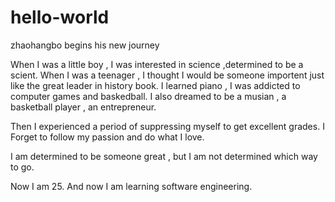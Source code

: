 hello-world
===========

zhaohangbo begins his new journey

When I was a little boy , I was interested in science ,determined to be a scient.
When I was a teenager   , I thought I would be someone importent just like the great leader in history book.
I learned piano , I was addicted to computer games and  baskedball.
I also dreamed to be a musian , a basketball player , an entrepreneur.

Then I experienced a period of suppressing myself to get excellent grades.
I Forget to follow my passion and do what I love.

I am determined to be someone great , but I am not determined which way to go.

Now I am 25. And now I am learning software engineering.



